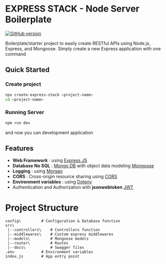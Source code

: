 # EXPRESS STACK - Node Server Boilerplate

[![GitHub version](https://badge.fury.io/gh/Rauliqbal%2Fcreate-express-stack.git.svg)](https://badge.fury.io/gh/Rauliqbal%2Fcreate-express-stack.git)

Boilerplate/starter project to easily create RESTful APIs using Node.js, Express, and Mongoose.
Simply create a new Express application with one command

## Quick Started

### Create project

```bash
npx create-express-stack <project-name>
cd <project-name>
```

### Running Server

```bash
npm run dev
```

and now you can development application

## Features

- **Web Framework** : using [Express JS](https://expressjs.com/)
- **Database No SQL** : [Mongo DB](https://www.mongodb.com/) with object data modeling [Mongoose](https://mongoosejs.com/)
- **Logging** : using [Morgan](https://www.npmjs.com/package/morgan)
- **CORS** : Cross-origin resource sharing using [CORS](https://www.npmjs.com/package/cors)
- **Environment variables** : using [Dotenv](https://www.npmjs.com/package/dotenv)
- Authentication and Authorization with **jsonwebtoken** [JWT](https://www.npmjs.com/package/jsonwebtoken)

# Project Structure

```
config\         # Configuration & Database function
src\
 |--controllers\    # Controllers function
 |--middlewares\    # Custom express middlewares
 |--models\         # Mongoose models
 |--router\         # Routes
 |--docs\           # Swagger files
.env            # Environment variables
index.js        # App entry point
```
